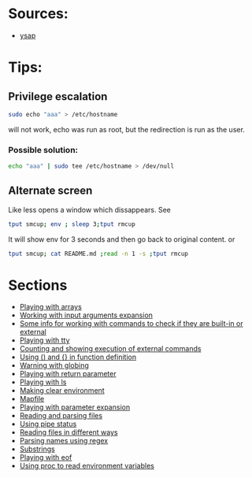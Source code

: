 # Sources:
- [ysap](https://www.youtube.com/watch?v=KwRow9DdFJ0)
# Tips:
## Privilege escalation
```bash
sudo echo "aaa" > /etc/hostname
```
will not work, echo was run as root, but the redirection is run as the user.

### Possible solution:
```bash
echo "aaa" | sudo tee /etc/hostname > /dev/null
```
## Alternate screen
Like less opens a window which dissappears. See
```bash
tput smcup; env ; sleep 3;tput rmcup
```
It will show env for 3 seconds and then go back to original content.
or
```bash
tput smcup; cat README.md ;read -n 1 -s ;tput rmcup
```

# Sections
- [ Playing with arrays](./sections/arrays.md)
- [ Working with input arguments expansion](./sections/basharguments.md)
- [ Some info for working with commands to check if they are built-in or external](./sections/checking_commands.md)
- [ Playing with tty](./sections/checking_the_kind_of_output.md)
- [ Counting and showing execution of external commands](./sections/counting_commands.md)
- [ Using () and {} in function definition](./sections/function_definition.md)
- [ Warning with globing](./sections/globing_failures.md)
- [ Playing with return parameter](./sections/local_return_status.md)
- [ Playing with ls](./sections/lsfun.md)
- [ Making clear environment](./sections/making_clear_environment.md)
- [ Mapfile](./sections/mapfile_usage.md)
- [ Playing with parameter expansion](./sections/parameters_expansion.md)
- [ Reading and parsing files](./sections/parsingline.md)
- [ Using pipe status](./sections/pipe_status.md)
- [ Reading files in different ways](./sections/read_file.md)
- [ Parsing names using regex](./sections/regexpparsing.md)
- [ Substrings](./sections/substrings.md)
- [ Playing with eof](./sections/using_eof.md)
- [ Using proc to read environment variables](./sections/using_proc_for_environment.md)
